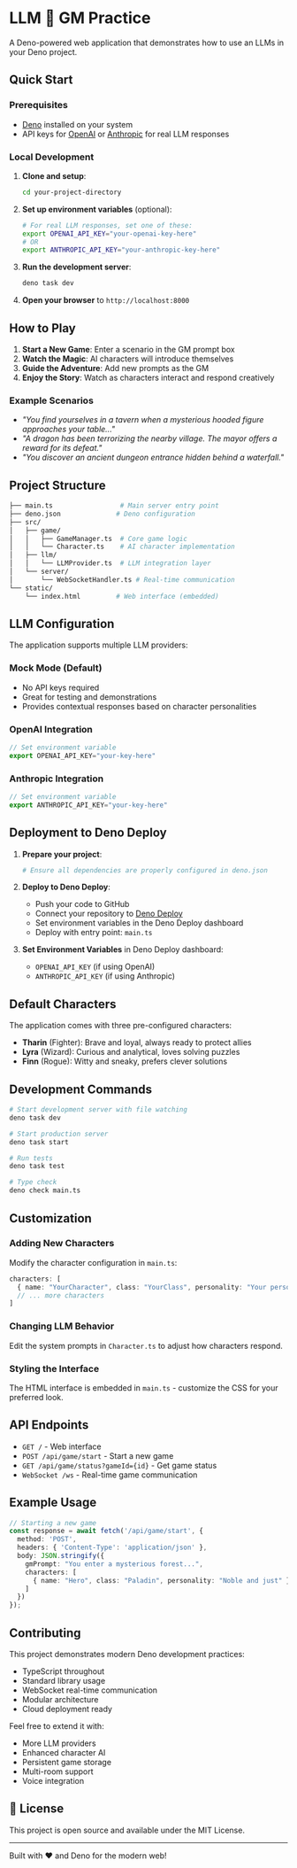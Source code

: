 # LLM 🎲 GM Practice

A Deno-powered web application that demonstrates how to use an LLMs in your Deno project.

## Quick Start

### Prerequisites

- [Deno](https://deno.com/) installed on your system
- API keys for [OpenAI](https://openai.com/) or [Anthropic](https://www.anthropic.com/) for real LLM responses

### Local Development

1. **Clone and setup**:
   ```bash
   cd your-project-directory
   ```

2. **Set up environment variables** (optional):
   ```bash
   # For real LLM responses, set one of these:
   export OPENAI_API_KEY="your-openai-key-here"
   # OR
   export ANTHROPIC_API_KEY="your-anthropic-key-here"
   ```

3. **Run the development server**:
   ```bash
   deno task dev
   ```

4. **Open your browser** to `http://localhost:8000`

## How to Play

1. **Start a New Game**: Enter a scenario in the GM prompt box
2. **Watch the Magic**: AI characters will introduce themselves
3. **Guide the Adventure**: Add new prompts as the GM
4. **Enjoy the Story**: Watch as characters interact and respond creatively

### Example Scenarios

- *"You find yourselves in a tavern when a mysterious hooded figure approaches your table..."*
- *"A dragon has been terrorizing the nearby village. The mayor offers a reward for its defeat."*
- *"You discover an ancient dungeon entrance hidden behind a waterfall."*

## Project Structure

```sh
├── main.ts                 # Main server entry point
├── deno.json              # Deno configuration
├── src/
│   ├── game/
│   │   ├── GameManager.ts  # Core game logic
│   │   └── Character.ts    # AI character implementation
│   ├── llm/
│   │   └── LLMProvider.ts  # LLM integration layer
│   └── server/
│       └── WebSocketHandler.ts # Real-time communication
└── static/
    └── index.html         # Web interface (embedded)
```

## LLM Configuration

The application supports multiple LLM providers:

### Mock Mode (Default)
- No API keys required
- Great for testing and demonstrations
- Provides contextual responses based on character personalities

### OpenAI Integration
```typescript
// Set environment variable
export OPENAI_API_KEY="your-key-here"
```

### Anthropic Integration
```typescript
// Set environment variable
export ANTHROPIC_API_KEY="your-key-here"
```

## Deployment to Deno Deploy

1. **Prepare your project**:
   ```bash
   # Ensure all dependencies are properly configured in deno.json
   ```

2. **Deploy to Deno Deploy**:
   - Push your code to GitHub
   - Connect your repository to [Deno Deploy](https://dash.deno.com/)
   - Set environment variables in the Deno Deploy dashboard
   - Deploy with entry point: `main.ts`

3. **Set Environment Variables** in Deno Deploy dashboard:
   - `OPENAI_API_KEY` (if using OpenAI)
   - `ANTHROPIC_API_KEY` (if using Anthropic)

## Default Characters

The application comes with three pre-configured characters:

- **Tharin** (Fighter): Brave and loyal, always ready to protect allies
- **Lyra** (Wizard): Curious and analytical, loves solving puzzles  
- **Finn** (Rogue): Witty and sneaky, prefers clever solutions

## Development Commands

```bash
# Start development server with file watching
deno task dev

# Start production server
deno task start

# Run tests
deno task test

# Type check
deno check main.ts
```

## Customization

### Adding New Characters

Modify the character configuration in `main.ts`:

```typescript
characters: [
  { name: "YourCharacter", class: "YourClass", personality: "Your personality description" },
  // ... more characters
]
```

### Changing LLM Behavior

Edit the system prompts in `Character.ts` to adjust how characters respond.

### Styling the Interface

The HTML interface is embedded in `main.ts` - customize the CSS for your preferred look.

## API Endpoints

- `GET /` - Web interface
- `POST /api/game/start` - Start a new game
- `GET /api/game/status?gameId={id}` - Get game status
- `WebSocket /ws` - Real-time game communication

## Example Usage

```typescript
// Starting a new game
const response = await fetch('/api/game/start', {
  method: 'POST',
  headers: { 'Content-Type': 'application/json' },
  body: JSON.stringify({
    gmPrompt: "You enter a mysterious forest...",
    characters: [
      { name: "Hero", class: "Paladin", personality: "Noble and just" }
    ]
  })
});
```

## Contributing

This project demonstrates modern Deno development practices:

- TypeScript throughout
- Standard library usage
- WebSocket real-time communication
- Modular architecture
- Cloud deployment ready

Feel free to extend it with:
- More LLM providers
- Enhanced character AI
- Persistent game storage
- Multi-room support
- Voice integration

## 📜 License

This project is open source and available under the MIT License.

---

Built with ❤️ and Deno for the modern web!
